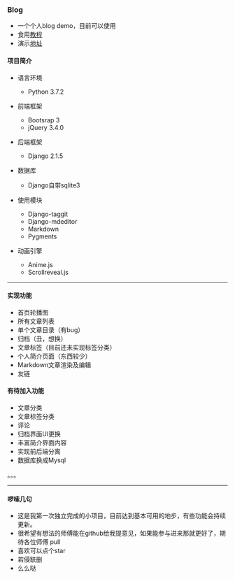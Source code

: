 ### Blog

- 一个个人blog demo，目前可以使用
- 食用[教程](./blog使用教程.md)
- 演示[地址](www.palywin.club)

#### 项目简介

- 语言环境

  - Python 3.7.2
- 前端框架

  - Bootsrap 3
  - jQuery 3.4.0
- 后端框架

  - Django 2.1.5
- 数据库
  - Django自带sqlite3
- 使用模块
  - Django-taggit
  - Django-mdeditor
  - Markdown
  - Pygments
- 动画引擎
  - Anime.js
  - Scrollreveal.js



---

#### 实现功能

- 首页轮播图
- 所有文章列表
- 单个文章目录（有bug）
- 归档（丑，想换）
- 文章标签（目前还未实现标签分类）
- 个人简介页面（东西较少）
- Markdown文章渲染及编辑
- 友链

#### 有待加入功能

- 文章分类
- 文章标签分类
- 评论
- 归档界面UI更换
- 丰富简介界面内容
- 实现前后端分离
- 数据库换成Mysql

。。。

----

#### 啰嗦几句

- 这是我第一次独立完成的小项目，目前达到基本可用的地步，有些功能会持续更新。
- 很希望有想法的师傅能在github给我提意见，如果能参与进来那就更好了，期待各位师傅 pull
- 喜欢可以点个star
- 若侵联删
- 么么哒

  
